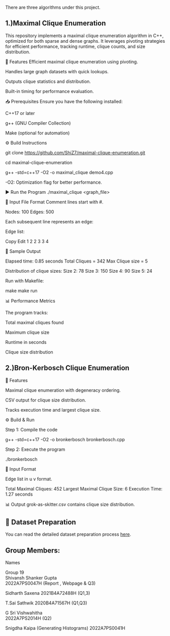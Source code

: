 There are three algorithms under this project.

##    1.)Maximal Clique Enumeration

This repository implements a maximal clique enumeration algorithm in C++, optimized for both sparse and dense graphs. It leverages pivoting strategies for efficient performance, tracking runtime, clique counts, and size distribution.

🚀 Features
Efficient maximal clique enumeration using pivoting.

Handles large graph datasets with quick lookups.

Outputs clique statistics and distribution.

Built-in timing for performance evaluation.

📥 Prerequisites
Ensure you have the following installed:

C++17 or later

g++ (GNU Compiler Collection)

Make (optional for automation)

⚙️ Build Instructions

git clone https://github.com/ShiZ7/maximal-clique-enumeration.git

cd maximal-clique-enumeration

g++ -std=c++17 -O2 -o maximal_clique demo4.cpp


-O2: Optimization flag for better performance.

▶️ Run the Program
./maximal_clique <graph_file>


📄 Input File Format
Comment lines start with #.


 Nodes: 100 Edges: 500
 
Each subsequent line represents an edge:

Edge list:

Copy
Edit
1 2
2 3
3 4

🏃 Sample Output

Elapsed time: 0.85 seconds
Total Cliques = 342
Max Clique size = 5

Distribution of clique sizes:
Size 2: 78
Size 3: 150
Size 4: 90
Size 5: 24


Run with Makefile:

make
make run

📊 Performance Metrics

The program tracks:

Total maximal cliques found

Maximum clique size

Runtime in seconds

Clique size distribution



## 2.)Bron-Kerbosch Clique Enumeration


🚀 Features

Maximal clique enumeration with degeneracy ordering.

CSV output for clique size distribution.

Tracks execution time and largest clique size.

⚙️ Build & Run 

Step 1: Compile the code

g++ -std=c++17 -O2 -o bronkerbosch bronkerbosch.cpp

Step 2: Execute the program

./bronkerbosch

📄 Input Format

Edge list in u v format.

Total Maximal Cliques: 452
Largest Maximal Clique Size: 6
Execution Time: 1.27 seconds

📊 Output
grok-as-skitter.csv contains clique size distribution.

## 📄 Dataset Preparation
You can read the detailed dataset preparation process [here](dataset_preparation.txt).

## Group Members:
Names

Group 19	
Shivansh Shanker Gupta	
2022A7PS0047H (Report , Webpage & Q3)

Sidharth Saxena	
2021B4A72488H (Q1,3)

T.Sai Sathwik
2020B4A71567H (Q1,Q3)

G Sri Vishwahitha	
2022A7PS2014H (Q2)
	
Snigdha Kaipa	(Generating Histograms)
2022A7PS0041H
